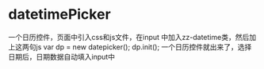 # datetimePicker
一个日历控件，页面中引入css和js文件，在input 中加入zz-datetime类，然后加上这两句js 
          var dp = new datepicker();
            dp.init();
            一个日历控件就出来了，选择日期后，日期数据自动填入input中
